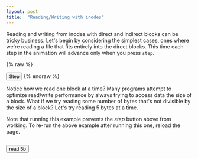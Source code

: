 ```yaml
---
layout: post
title:  "Reading/Writing with inodes"
---
```


Reading and writing from inodes with direct and indirect blocks can be tricky business.
Let's begin by considering the simplest cases, ones where we're reading a file that fits entirely into the direct blocks.
This time each step in the animation will advance only when you press `step`.

{% raw %}
<div id='shell_1'></div>
<canvas id='canvas_1'></canvas>
<button onclick='step_fs_1()'>Step</button>
<script>
var canvas_1 = create_canvas('canvas_1');
var fs_1 = new MyFS(canvas_1);
fs_1.animations.set_duration(10);
var shell_1 = new Shell(new LayeredFilesystem(fs_1), document.getElementById('shell_1'));
shell_1.remove_container_event_listeners();
shell_1.prompt = function () { return "\n\n"; };
shell_1.main();
var action_1 = (async function() {
    await shell_1.initialized;
    await fs_1.create("/file", 0o777);
    var content = "This data is 32 bytes..........\n";
    await fs_1.write(await fs_1.open("/file", O_WRONLY), str_to_bytes(content));
    // TODO IOCTL_SET_ANIMATION_DURATION
    fs_1.animations.set_duration(0);
    var command = [
        Array.from("cat /file"),
        ["Enter"]];
    for (i of command)
        for (c of i)
            shell_1.process_input(c, false);
})();
function step_fs_1() {
    fs_1.animations.draw();
}
</script>
{% endraw %}

Notice how we read one block at a time?
Many programs attempt to optimize read/write performance by always trying to access data the size of a block.
What if we try reading some number of bytes that's not divisible by the size of a block?
Let's try reading 5 bytes at a time.

Note that running this example prevents the _step_ button above from working.
To re-run the above example after running this one, reload the page.

<pre id='5b_read'></pre>
<button onclick='step_5b_read()'>read 5b</button>
<script>
var pre = document.getElementById('5b_read');
// TODO create mirrored filesystems?
// TODO allow multiple canvases per filesystem?
var setup_done = false;
var fd = null;
async function setup_step_5b_read() {
    if (!setup_done) {
        await action_1;
        fd = await fs_1.open("/file", O_RDONLY);
        setup_done = true;
    }
    return fd;
}
async function step_5b_read() {
    fs_1.animations.set_duration(10);
    var file = await setup_step_5b_read();
    var buffer = new Uint8Array(new ArrayBuffer(5));
    var bytes_read = await fs_1.read(file, buffer);
    var read_view = new Uint8Array(buffer.buffer, 0, bytes_read);
    pre.innerText += "read returned " + bytes_read + " bytes(s): '" + bytes_to_str(read_view) + "'\n";
}
</script>


